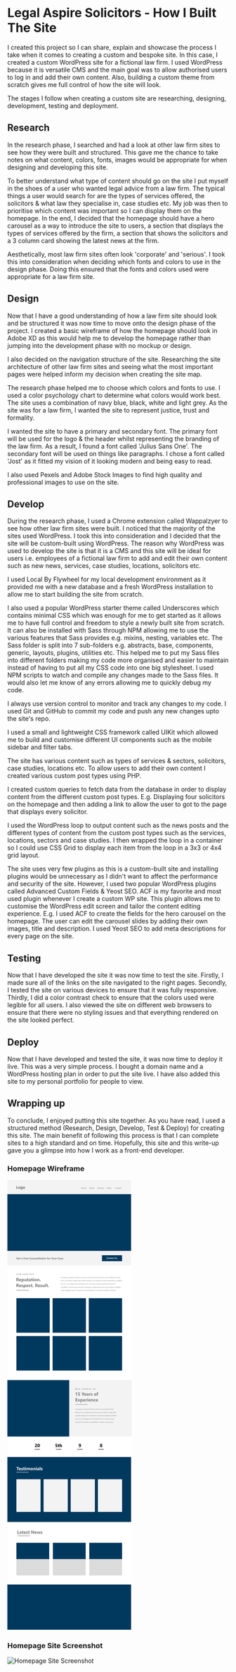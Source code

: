# Legal Aspire Solicitors - How I Built The Site

I created this project so I can share, explain and showcase the process I take when it comes to creating a custom and bespoke site. In this case, I created a custom WordPress site for a fictional law firm. I used WordPress because it is versatile CMS and the main goal was to allow authorised users to log in and add their own content. Also, building a custom theme from scratch gives me full control of how the site will look.

The stages I follow when creating a custom site are researching, designing, development, testing and deployment.

## Research

In the research phase, I searched and had a look at other law firm sites to see how they were built and structured. This gave me the chance to take notes on what content, colors, fonts, images would be appropriate for when designing and developing this site.

To better understand what type of content should go on the site I put myself in the shoes of a user who wanted legal advice from a law firm. The typical things a user would search for are the types of services offered, the solicitors & what law they specialise in, case studies etc. My job was then to prioritise which content was important so I can display them on the homepage. In the end, I decided that the homepage should have a hero carousel as a way to introduce the site to users, a section that displays the types of services offered by the firm, a section that shows the solicitors and a 3 column card showing the latest news at the firm.

Aesthetically, most law firm sites often look 'corporate' and 'serious'. I took this into consideration when deciding which fonts and colors to use in the design phase. Doing this ensured that the fonts and colors used were appropriate for a law firm site.

## Design

Now that I have a good understanding of how a law firm site should look and be structured it was now time to move onto the design phase of the project. I created a basic wireframe of how the homepage should look in Adobe XD as this would help me to develop the homepage rather than jumping into the development phase with no mockup or design.

I also decided on the navigation structure of the site. Researching the site architecture of other law firm sites and seeing what the most important pages were helped inform my decision when creating the site map.

The research phase helped me to choose which colors and fonts to use. I used a color psychology chart to determine what colors would work best. The site uses a combination of navy blue, black, white and light grey. As the site was for a law firm, I wanted the site to represent justice, trust and formality.

I wanted the site to have a primary and secondary font. The primary font will be used for the logo & the header whilst representing the branding of the law firm. As a result, I found a font called 'Julius Sans One'. The secondary font will be used on things like paragraphs. I chose a font called 'Jost' as it fitted my vision of it looking modern and being easy to read.

I also used Pexels and Adobe Stock Images to find high quality and professional images to use on the site.

## Develop

During the research phase, I used a Chrome extension called Wappalzyer to see how other law firm sites were built. I noticed that the majority of the sites used WordPress. I took this into consideration and I decided that the site will be custom-built using WordPress. The reason why WordPress was used to develop the site is that it is a CMS and this site will be ideal for users i.e. employees of a fictional law firm to add and edit their own content such as new news, services, case studies, locations, solicitors etc.

I used Local By Flywheel for my local development environment as it provided me with a new database and a fresh WordPress installation to allow me to start building the site from scratch.

I also used a popular WordPress starter theme called Underscores which contains minimal CSS which was enough for me to get started as it allows me to have full control and freedom to style a newly built site from scratch. It can also be installed with Sass through NPM allowing me to use the various features that Sass provides e.g. mixins, nesting, variables etc. The Sass folder is split into 7 sub-folders e.g. abstracts, base, components, generic, layouts, plugins, utilities etc. This helped me to put my Sass files into different folders making my code more organised and easier to maintain instead of having to put all my CSS code into one big stylesheet. I used NPM scripts to watch and compile any changes made to the Sass files. It would also let me know of any errors allowing me to quickly debug my code.

I always use version control to monitor and track any changes to my code. I used Git and GitHub to commit my code and push any new changes upto the site's repo. 

I used a small and lightweight CSS framework called UIKit which allowed me to build and customise different UI components such as the mobile sidebar and filter tabs.

The site has various content such as types of services & sectors, solicitors, case studies, locations etc. To allow users to add their own content I created various custom post types using PHP.

I created custom queries to fetch data from the database in order to display content from the different custom post types. E.g. Displaying four solicitors on the homepage and then adding a link to allow the user to got to the page that displays every solicitor.

I used the WordPress loop to output content such as the news posts and the different types of content from the custom post types such as the services, locations, sectors and case studies. I then wrapped the loop in a container so I could use CSS Grid to display each item from the loop in a 3x3 or 4x4 grid layout.

The site uses very few plugins as this is a custom-built site and installing plugins would be unnecessary as I didn't want to affect the performance and security of the site. However, I used two popular WordPress plugins called Advanced Custom Fields & Yeost SEO. ACF is my favorite and most used plugin whenever I create a custom WP site. This plugin allows me to customise the WordPress edit screen and tailor the content editing experience. E.g. I used ACF to create the fields for the hero carousel on the homepage. The user can edit the carousel slides by adding their own images, title and description. I used Yeost SEO to add meta descriptions for every page on the site.

## Testing

Now that I have developed the site it was now time to test the site. Firstly, I made sure all of the links on the site navigated to the right pages. Secondly, I tested the site on various devices to ensure that it was fully responsive. Thirdly, I did a color contrast check to ensure that the colors used were legible for all users. I also viewed the site on different web browsers to ensure that there were no styling issues and that everything rendered on the site looked perfect.

## Deploy

Now that I have developed and tested the site, it was now time to deploy it live. This was a very simple process. I bought a domain name and a WordPress hosting plan in order to put the site live. I have also added this site to my personal portfolio for people to view.

## Wrapping up

To conclude, I enjoyed putting this site together. As you have read, I used a structured method (Research, Design, Develop, Test & Deploy) for creating this site. The main benefit of following this process is that I can complete sites to a high standard and on time. Hopefully, this site and this write-up gave you a glimpse into how I work as a front-end developer.

### Homepage Wireframe
![Homepage Wireframe Screenshot](https://github.com/mo-rob-1/legal-aspire-solicitors/blob/main/images/las-homepage-wireframe-screenshot.jpg?raw=true)

### Homepage Site Screenshot
![Homepage Site Screenshot](https://github.com/mo-rob-1/legal-aspire-solicitors/blob/main/images/las-homepage-screenshot.png?raw=true)
